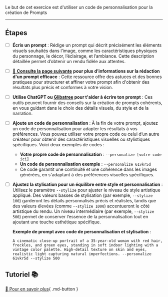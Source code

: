 
<style>.md-header{display:none;}</style> 
<style>.md-footer{display:none;}</style>
<script>h1{display:none;}</script>
Le but de cet exercice est d'utiliser un code de personnalisation pour la création de Prompts

***
## Étapes

- [ ] **Écris un prompt** : Rédige un prompt qui décrit précisément les éléments visuels souhaités dans l’image, comme les caractéristiques physiques du personnage, le décor, l’éclairage, et l’ambiance. Cette description détaillée permet d’obtenir un rendu fidèle aux attentes.

- [ ] [📖 **Consulte la page suivante**](../ai/prompt.md) **pour plus d’informations sur la rédaction d'un prompt efficace** : Cette ressource offre des astuces et des bonnes pratiques pour structurer et affiner votre prompt afin d'obtenir des résultats plus précis et conformes à votre vision.

- [ ] **Utilise ChatGPT ou [Glibatree](https://chatgpt.com/g/g-hfOosvOH7-glibatree-consistent-character-assistant) pour t'aider à écrire ton prompt** : Ces outils peuvent fournir des conseils sur la création de prompts cohérents, en vous guidant dans le choix des détails visuels, du style et de la narration.

- [ ] **Ajoute un code de personnalisation** : À la fin de votre prompt, ajoutez un code de personnalisation pour adapter les résultats à vos préférences. Vous pouvez utiliser votre propre code ou celui d’un autre créateur pour obtenir des caractéristiques visuelles ou stylistiques spécifiques. Voici deux exemples de codes :
  - **Votre propre code de personnalisation** : `--personalize [votre code ici]`<br>
  - **Un code de personnalisation exemple** : `--personalize 61vkr5d`<br>
  - Ce code garantit une continuité et une cohérence dans les images générées, en s'adaptant à des préférences visuelles spécifiques.<br>

- [ ] **Ajustez la stylisation pour un équilibre entre style et personnalisation** : Utilisez le paramètre `--stylize` pour ajuster le niveau de style artistique appliqué. Des valeurs basses de stylisation (par exemple, `--stylize 100`) garderont les détails personnalisés précis et réalistes, tandis que des valeurs élevées (comme `--stylize 1000`) accentueront le côté artistique du rendu. Un niveau intermédiaire (par exemple, `--stylize 500`) permet de conserver l’essence de la personnalisation tout en ajoutant une touche esthétique spécifique.

   **Exemple de prompt avec code de personnalisation et stylisation** :
   ```Midjourney
   A cinematic close-up portrait of a 35-year-old woman with red hair, freckles, and green eyes, standing in soft indoor lighting with a vintage color palette. High-detail texture on skin and eyes, realistic light capturing natural imperfections. --personalize 61vkr5d --stylize 500
   ```


## Tutoriel 📚

[📖 Pour en savoir plus](https://uqam-my.sharepoint.com/:v:/g/personal/lavoie-pilote_francoise_uqam_ca/EWMVxD7yH3FJoTFaSNL2c5oBjFJ6Hu8fxbCtXtRl56BOGg?nav=eyJyZWZlcnJhbEluZm8iOnsicmVmZXJyYWxBcHAiOiJPbmVEcml2ZUZvckJ1c2luZXNzIiwicmVmZXJyYWxBcHBQbGF0Zm9ybSI6IldlYiIsInJlZmVycmFsTW9kZSI6InZpZXciLCJyZWZlcnJhbFZpZXciOiJNeUZpbGVzTGlua0NvcHkifX0&e=XHFN16){ .md-button }   <br>







